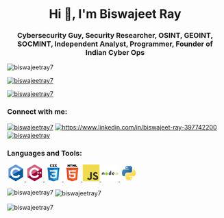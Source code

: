 <h1 align="center">Hi 👋, I'm Biswajeet Ray</h1>
<h3 align="center">Cybersecurity Guy, Security Researcher, OSINT, GEOINT, SOCMINT, Independent Analyst, Programmer, Founder of Indian Cyber Ops</h3>

<p align="left"> <img src="https://komarev.com/ghpvc/?username=biswajeetray7&label=Profile%20views&color=0e75b6&style=flat" alt="biswajeetray7" /> </p>

<p align="left"> <a href="https://github.com/ryo-ma/github-profile-trophy"><img src="https://github-profile-trophy.vercel.app/?username=biswajeetray7" alt="biswajeetray7" /></a> </p>

<p align="left"> <a href="https://twitter.com/biswajeetray7" target="blank"><img src="https://img.shields.io/twitter/follow/biswajeetray7?logo=twitter&style=for-the-badge" alt="biswajeetray7" /></a> </p>

<h3 align="left">Connect with me:</h3>
<p align="left">
<a href="https://twitter.com/biswajeetray7" target="blank"><img align="center" src="https://raw.githubusercontent.com/rahuldkjain/github-profile-readme-generator/master/src/images/icons/Social/twitter.svg" alt="biswajeetray7" height="30" width="40" /></a>
<a href="https://linkedin.com/in/https://www.linkedin.com/in/biswajeet-ray-397742200" target="blank"><img align="center" src="https://raw.githubusercontent.com/rahuldkjain/github-profile-readme-generator/master/src/images/icons/Social/linked-in-alt.svg" alt="https://www.linkedin.com/in/biswajeet-ray-397742200" height="30" width="40" /></a>
<a href="https://www.youtube.com/c/biswajeetray" target="blank"><img align="center" src="https://raw.githubusercontent.com/rahuldkjain/github-profile-readme-generator/master/src/images/icons/Social/youtube.svg" alt="biswajeetray" height="30" width="40" /></a>
</p>

<h3 align="left">Languages and Tools:</h3>
<p align="left"> <a href="https://www.cprogramming.com/" target="_blank" rel="noreferrer"> <img src="https://raw.githubusercontent.com/devicons/devicon/master/icons/c/c-original.svg" alt="c" width="40" height="40"/> </a> <a href="https://www.w3schools.com/cpp/" target="_blank" rel="noreferrer"> <img src="https://raw.githubusercontent.com/devicons/devicon/master/icons/cplusplus/cplusplus-original.svg" alt="cplusplus" width="40" height="40"/> </a> <a href="https://www.w3schools.com/css/" target="_blank" rel="noreferrer"> <img src="https://raw.githubusercontent.com/devicons/devicon/master/icons/css3/css3-original-wordmark.svg" alt="css3" width="40" height="40"/> </a> <a href="https://www.w3.org/html/" target="_blank" rel="noreferrer"> <img src="https://raw.githubusercontent.com/devicons/devicon/master/icons/html5/html5-original-wordmark.svg" alt="html5" width="40" height="40"/> </a> <a href="https://developer.mozilla.org/en-US/docs/Web/JavaScript" target="_blank" rel="noreferrer"> <img src="https://raw.githubusercontent.com/devicons/devicon/master/icons/javascript/javascript-original.svg" alt="javascript" width="40" height="40"/> </a> <a href="https://nodejs.org" target="_blank" rel="noreferrer"> <img src="https://raw.githubusercontent.com/devicons/devicon/master/icons/nodejs/nodejs-original-wordmark.svg" alt="nodejs" width="40" height="40"/> </a> <a href="https://www.python.org" target="_blank" rel="noreferrer"> <img src="https://raw.githubusercontent.com/devicons/devicon/master/icons/python/python-original.svg" alt="python" width="40" height="40"/> </a> </p>



<p><img align="left" src="https://github-readme-stats.vercel.app/api/top-langs?username=biswajeetray7&show_icons=true&locale=en&layout=compact" alt="biswajeetray7" /></p>

<p>&nbsp;<img align="center" src="https://github-readme-stats.vercel.app/api?username=biswajeetray7&show_icons=true&locale=en" alt="biswajeetray7" /></p>

<p><img align="center" src="https://github-readme-streak-stats.herokuapp.com/?user=biswajeetray7&" alt="biswajeetray7" /></p>

